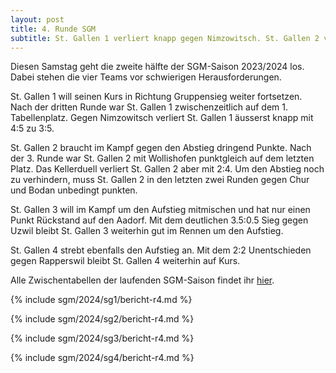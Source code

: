 ```yaml
---
layout: post
title: 4. Runde SGM
subtitle: St. Gallen 1 verliert knapp gegen Nimzowitsch. St. Gallen 2 verliert gegen Wollishofen. St. Gallen 3 gewinnt deutlich gegen Uzwil. St. Gallen 4 spielt unentschieden in Rapperswil.
---
```


Diesen Samstag geht die zweite hälfte der SGM-Saison 2023/2024 los. Dabei stehen die vier Teams vor schwierigen
Herausforderungen.

St. Gallen 1 will seinen Kurs in Richtung Gruppensieg weiter fortsetzen. Nach der dritten Runde war St. Gallen 1
zwischenzeitlich auf dem 1. Tabellenplatz. Gegen Nimzowitsch verliert St. Gallen 1 äusserst knapp mit 4:5 zu 3:5.

St. Gallen 2 braucht im Kampf gegen den Abstieg dringend Punkte. Nach der 3. Runde war St. Gallen 2 mit Wollishofen
punktgleich auf dem letzten Platz. Das Kellerduell verliert St. Gallen 2 aber mit 2:4. Um den Abstieg noch zu
verhindern, muss St. Gallen 2 in den letzten zwei Runden gegen Chur und Bodan unbedingt punkten.

St. Gallen 3 will im Kampf um den Aufstieg mitmischen und hat nur einen Punkt Rückstand auf den Aadorf. Mit dem
deutlichen 3.5:0.5 Sieg gegen Uzwil bleibt St. Gallen 3 weiterhin gut im Rennen um den Aufstieg.

St. Gallen 4 strebt ebenfalls den Aufstieg an. Mit dem 2:2 Unentschieden gegen Rapperswil bleibt St. Gallen 4 weiterhin
auf Kurs.

Alle Zwischentabellen der laufenden SGM-Saison findet ihr [hier](/sgm/2024/sg1).

{% include sgm/2024/sg1/bericht-r4.md %}

{% include sgm/2024/sg2/bericht-r4.md %}

{% include sgm/2024/sg3/bericht-r4.md %}

{% include sgm/2024/sg4/bericht-r4.md %}

<style>
table th, table td:nth-of-type(4) {
    white-space: nowrap;
}
</style>
